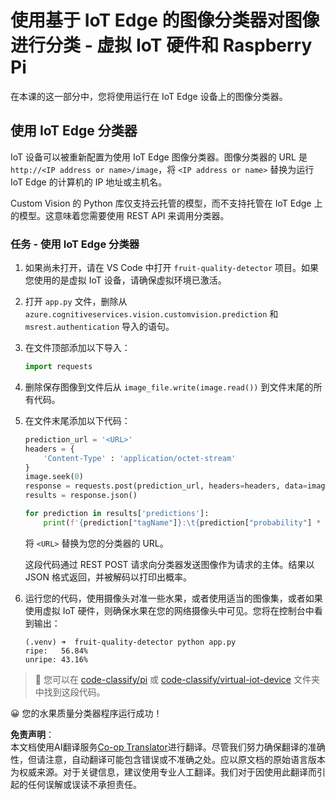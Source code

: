 <!--
CO_OP_TRANSLATOR_METADATA:
{
  "original_hash": "50151d9f9dce2801348a93880ef16d86",
  "translation_date": "2025-08-24T21:47:29+00:00",
  "source_file": "4-manufacturing/lessons/3-run-fruit-detector-edge/single-board-computer.md",
  "language_code": "zh"
}
-->
# 使用基于 IoT Edge 的图像分类器对图像进行分类 - 虚拟 IoT 硬件和 Raspberry Pi

在本课的这一部分中，您将使用运行在 IoT Edge 设备上的图像分类器。

## 使用 IoT Edge 分类器

IoT 设备可以被重新配置为使用 IoT Edge 图像分类器。图像分类器的 URL 是 `http://<IP address or name>/image`，将 `<IP address or name>` 替换为运行 IoT Edge 的计算机的 IP 地址或主机名。

Custom Vision 的 Python 库仅支持云托管的模型，而不支持托管在 IoT Edge 上的模型。这意味着您需要使用 REST API 来调用分类器。

### 任务 - 使用 IoT Edge 分类器

1. 如果尚未打开，请在 VS Code 中打开 `fruit-quality-detector` 项目。如果您使用的是虚拟 IoT 设备，请确保虚拟环境已激活。

1. 打开 `app.py` 文件，删除从 `azure.cognitiveservices.vision.customvision.prediction` 和 `msrest.authentication` 导入的语句。

1. 在文件顶部添加以下导入：

    ```python
    import requests
    ```

1. 删除保存图像到文件后从 `image_file.write(image.read())` 到文件末尾的所有代码。

1. 在文件末尾添加以下代码：

    ```python
    prediction_url = '<URL>'
    headers = {
        'Content-Type' : 'application/octet-stream'
    }
    image.seek(0)
    response = requests.post(prediction_url, headers=headers, data=image)
    results = response.json()
    
    for prediction in results['predictions']:
        print(f'{prediction["tagName"]}:\t{prediction["probability"] * 100:.2f}%')
    ```

    将 `<URL>` 替换为您的分类器的 URL。

    这段代码通过 REST POST 请求向分类器发送图像作为请求的主体。结果以 JSON 格式返回，并被解码以打印出概率。

1. 运行您的代码，使用摄像头对准一些水果，或者使用适当的图像集，或者如果使用虚拟 IoT 硬件，则确保水果在您的网络摄像头中可见。您将在控制台中看到输出：

    ```output
    (.venv) ➜  fruit-quality-detector python app.py
    ripe:   56.84%
    unripe: 43.16%
    ```

> 💁 您可以在 [code-classify/pi](../../../../../4-manufacturing/lessons/3-run-fruit-detector-edge/code-classify/pi) 或 [code-classify/virtual-iot-device](../../../../../4-manufacturing/lessons/3-run-fruit-detector-edge/code-classify/virtual-iot-device) 文件夹中找到这段代码。

😀 您的水果质量分类器程序运行成功！

**免责声明**：  
本文档使用AI翻译服务[Co-op Translator](https://github.com/Azure/co-op-translator)进行翻译。尽管我们努力确保翻译的准确性，但请注意，自动翻译可能包含错误或不准确之处。应以原文档的原始语言版本为权威来源。对于关键信息，建议使用专业人工翻译。我们对于因使用此翻译而引起的任何误解或误读不承担责任。
